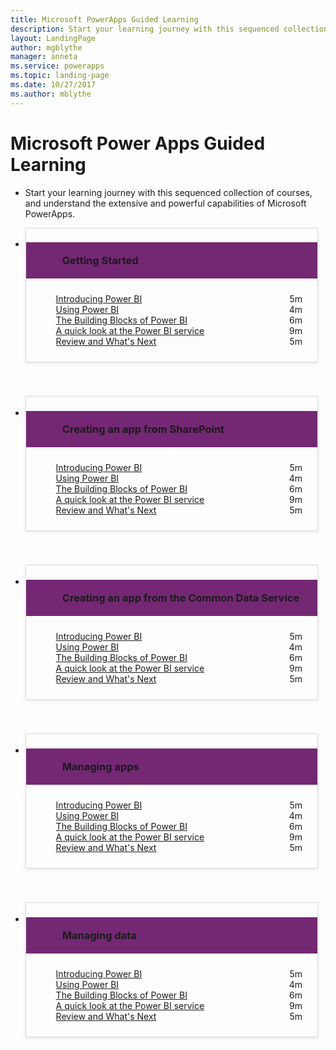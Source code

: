 ```yaml
---
title: Microsoft PowerApps Guided Learning
description: Start your learning journey with this sequenced collection of courses, and understand the extensive and powerful capabilities of Microsoft PowerApps.
layout: LandingPage
author: mgblythe
manager: anneta
ms.service: powerapps
ms.topic: landing-page
ms.date: 10/27/2017
ms.author: mblythe
---
```

<div id="main" class="v2">
    <div class="container">
        <h1>Microsoft Power Apps Guided Learning</h1>
        <ul id="databases" class="cardsL panelContent" style="display: block; margin: 0px;">
          <li class="fullSpan">
              <div class="container intro">
                  <p>Start your learning journey with this sequenced collection of courses, and understand the extensive and powerful capabilities of Microsoft PowerApps.</p>
              </div>
          </li>
          <li>
            <div class="cardSize">
                <div class="cardPadding">
                  <div class="card" style="padding: 0 12px 54px 0;">
                      <div class="cardText" style="box-shadow: 0 2px 5px #e8e8e8; border: 1px solid #dbdbdb;">
                          <h3 class="bgdAccent1" style="padding: 8px; display: flex; background: #742874; font-weight: bold; border-bottom: 0; margin-bottom: 0; line-height: 42px">
                            <div class="cardImageOuter" style="margin: 0 8px 0 10px;">
                              <div class="cardImage" style="width: 32px;">
                                <img src="https://docs.microsoft.com/media/common/i_get-started.svg" alt="" data-linktype="absolute-path" class="x-hidden-focus" style="position: relative; top: 6px;">
                              </div>
                            </div>
                            Getting Started
                          </h3>
                          <ul class="noBullet" style="margin: 24px;">
                              <li style="display: flex; justify-content: space-between;">
                                <a class="barLink" href="gettingstarted#step-1">Introducing Power BI</a>
                                <span style="margin-left: 32px; align-self: center;">5m</span>
                              </li>
                              <li style="display: flex; justify-content: space-between;">
                                <a class="barLink" href="gettingstarted#step-2">Using Power BI</a>
                                <span style="margin-left: 32px; align-self: center;">4m</span>
                              </li>
                              <li style="display: flex; justify-content: space-between;">
                                <a class="barLink" href="gettingstarted#step-3">The Building Blocks of Power BI</a>
                                <span style="margin-left: 32px; align-self: center;">6m</span>
                              </li>
                              <li style="display: flex; justify-content: space-between;">
                                <a class="barLink" href="gettingstarted#step-4">A quick look at the Power BI service</a>
                                <span style="margin-left: 32px; align-self: center;">9m</span>
                              </li>
                              <li style="display: flex; justify-content: space-between;">
                                <a class="barLink" href="gettingstarted#step-5">Review and What's Next</a>
                                <span style="margin-left: 32px; align-self: center;">5m</span>
                              </li>
                          </ul>
                      </div>
                    </div>
                </div>
            </div>
          </li>
          <li>
            <div class="cardSize">
                <div class="cardPadding">
                  <div class="card" style="padding: 0 12px 54px 0;">
                      <div class="cardText" style="box-shadow: 0 2px 5px #e8e8e8; border: 1px solid #dbdbdb;">
                          <h3 class="bgdAccent1" style="padding: 8px; display: flex; background: #742874; font-weight: bold; border-bottom: 0; margin-bottom: 0; line-height: 42px">
                            <div class="cardImageOuter" style="margin: 0 8px 0 10px;">
                              <div class="cardImage" style="width: 32px;">
                                <img src="https://docs.microsoft.com/media/common/i_get-started.svg" alt="" data-linktype="absolute-path" class="x-hidden-focus" style="position: relative; top: 6px;">
                              </div>
                            </div>
                            Creating an app from SharePoint
                          </h3>
                          <ul class="noBullet" style="margin: 24px;">
                              <li style="display: flex; justify-content: space-between;">
                                <a class="barLink" href="gettingstarted#step-1">Introducing Power BI</a>
                                <span style="margin-left: 32px; align-self: center;">5m</span>
                              </li>
                              <li style="display: flex; justify-content: space-between;">
                                <a class="barLink" href="gettingstarted#step-2">Using Power BI</a>
                                <span style="margin-left: 32px; align-self: center;">4m</span>
                              </li>
                              <li style="display: flex; justify-content: space-between;">
                                <a class="barLink" href="gettingstarted#step-3">The Building Blocks of Power BI</a>
                                <span style="margin-left: 32px; align-self: center;">6m</span>
                              </li>
                              <li style="display: flex; justify-content: space-between;">
                                <a class="barLink" href="gettingstarted#step-4">A quick look at the Power BI service</a>
                                <span style="margin-left: 32px; align-self: center;">9m</span>
                              </li>
                              <li style="display: flex; justify-content: space-between;">
                                <a class="barLink" href="gettingstarted#step-5">Review and What's Next</a>
                                <span style="margin-left: 32px; align-self: center;">5m</span>
                              </li>
                          </ul>
                      </div>
                    </div>
                </div>
            </div>
          </li>
          <li>
            <div class="cardSize">
                <div class="cardPadding">
                  <div class="card" style="padding: 0 12px 54px 0;">
                      <div class="cardText" style="box-shadow: 0 2px 5px #e8e8e8; border: 1px solid #dbdbdb;">
                          <h3 class="bgdAccent1" style="padding: 8px; display: flex; background: #742874; font-weight: bold; border-bottom: 0; margin-bottom: 0; line-height: 42px">
                            <div class="cardImageOuter" style="margin: 0 8px 0 10px;">
                              <div class="cardImage" style="width: 32px;">
                                <img src="https://docs.microsoft.com/media/common/i_get-started.svg" alt="" data-linktype="absolute-path" class="x-hidden-focus" style="position: relative; top: 6px;">
                              </div>
                            </div>
                            Creating an app from the Common Data Service
                          </h3>
                          <ul class="noBullet" style="margin: 24px;">
                              <li style="display: flex; justify-content: space-between;">
                                <a class="barLink" href="gettingstarted#step-1">Introducing Power BI</a>
                                <span style="margin-left: 32px; align-self: center;">5m</span>
                              </li>
                              <li style="display: flex; justify-content: space-between;">
                                <a class="barLink" href="gettingstarted#step-2">Using Power BI</a>
                                <span style="margin-left: 32px; align-self: center;">4m</span>
                              </li>
                              <li style="display: flex; justify-content: space-between;">
                                <a class="barLink" href="gettingstarted#step-3">The Building Blocks of Power BI</a>
                                <span style="margin-left: 32px; align-self: center;">6m</span>
                              </li>
                              <li style="display: flex; justify-content: space-between;">
                                <a class="barLink" href="gettingstarted#step-4">A quick look at the Power BI service</a>
                                <span style="margin-left: 32px; align-self: center;">9m</span>
                              </li>
                              <li style="display: flex; justify-content: space-between;">
                                <a class="barLink" href="gettingstarted#step-5">Review and What's Next</a>
                                <span style="margin-left: 32px; align-self: center;">5m</span>
                              </li>
                          </ul>
                      </div>
                    </div>
                </div>
            </div>
          </li>
          <li>
            <div class="cardSize">
                <div class="cardPadding">
                  <div class="card" style="padding: 0 12px 54px 0;">
                      <div class="cardText" style="box-shadow: 0 2px 5px #e8e8e8; border: 1px solid #dbdbdb;">
                          <h3 class="bgdAccent1" style="padding: 8px; display: flex; background: #742874; font-weight: bold; border-bottom: 0; margin-bottom: 0; line-height: 42px">
                            <div class="cardImageOuter" style="margin: 0 8px 0 10px;">
                              <div class="cardImage" style="width: 32px;">
                                <img src="https://docs.microsoft.com/media/common/i_get-started.svg" alt="" data-linktype="absolute-path" class="x-hidden-focus" style="position: relative; top: 6px;">
                              </div>
                            </div>
                            Managing apps
                          </h3>
                          <ul class="noBullet" style="margin: 24px;">
                              <li style="display: flex; justify-content: space-between;">
                                <a class="barLink" href="gettingstarted#step-1">Introducing Power BI</a>
                                <span style="margin-left: 32px; align-self: center;">5m</span>
                              </li>
                              <li style="display: flex; justify-content: space-between;">
                                <a class="barLink" href="gettingstarted#step-2">Using Power BI</a>
                                <span style="margin-left: 32px; align-self: center;">4m</span>
                              </li>
                              <li style="display: flex; justify-content: space-between;">
                                <a class="barLink" href="gettingstarted#step-3">The Building Blocks of Power BI</a>
                                <span style="margin-left: 32px; align-self: center;">6m</span>
                              </li>
                              <li style="display: flex; justify-content: space-between;">
                                <a class="barLink" href="gettingstarted#step-4">A quick look at the Power BI service</a>
                                <span style="margin-left: 32px; align-self: center;">9m</span>
                              </li>
                              <li style="display: flex; justify-content: space-between;">
                                <a class="barLink" href="gettingstarted#step-5">Review and What's Next</a>
                                <span style="margin-left: 32px; align-self: center;">5m</span>
                              </li>
                          </ul>
                      </div>
                    </div>
                </div>
            </div>
          </li>
          <li>
            <div class="cardSize">
                <div class="cardPadding">
                  <div class="card" style="padding: 0 12px 54px 0;">
                      <div class="cardText" style="box-shadow: 0 2px 5px #e8e8e8; border: 1px solid #dbdbdb;">
                          <h3 class="bgdAccent1" style="padding: 8px; display: flex; background: #742874; font-weight: bold; border-bottom: 0; margin-bottom: 0; line-height: 42px">
                            <div class="cardImageOuter" style="margin: 0 8px 0 10px;">
                              <div class="cardImage" style="width: 32px;">
                                <img src="https://docs.microsoft.com/media/common/i_get-started.svg" alt="" data-linktype="absolute-path" class="x-hidden-focus" style="position: relative; top: 6px;">
                              </div>
                            </div>
                            Managing data
                          </h3>
                          <ul class="noBullet" style="margin: 24px;">
                              <li style="display: flex; justify-content: space-between;">
                                <a class="barLink" href="gettingstarted#step-1">Introducing Power BI</a>
                                <span style="margin-left: 32px; align-self: center;">5m</span>
                              </li>
                              <li style="display: flex; justify-content: space-between;">
                                <a class="barLink" href="gettingstarted#step-2">Using Power BI</a>
                                <span style="margin-left: 32px; align-self: center;">4m</span>
                              </li>
                              <li style="display: flex; justify-content: space-between;">
                                <a class="barLink" href="gettingstarted#step-3">The Building Blocks of Power BI</a>
                                <span style="margin-left: 32px; align-self: center;">6m</span>
                              </li>
                              <li style="display: flex; justify-content: space-between;">
                                <a class="barLink" href="gettingstarted#step-4">A quick look at the Power BI service</a>
                                <span style="margin-left: 32px; align-self: center;">9m</span>
                              </li>
                              <li style="display: flex; justify-content: space-between;">
                                <a class="barLink" href="gettingstarted#step-5">Review and What's Next</a>
                                <span style="margin-left: 32px; align-self: center;">5m</span>
                              </li>
                          </ul>
                      </div>
                    </div>
                </div>
            </div>
          </li>
      </ul>
    </div>
</div>